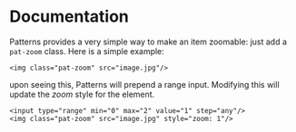 # Documentation

Patterns provides a very simple way to make an item zoomable: just add a
`pat-zoom` class. Here is a simple example:

    <img class="pat-zoom" src="image.jpg"/>

upon seeing this, Patterns will prepend a range input. Modifying this
will update the *zoom* style for the element.

    <input type="range" min="0" max="2" value="1" step="any"/>
    <img class="pat-zoom" src="image.jpg" style="zoom: 1"/>